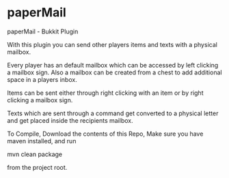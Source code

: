 paperMail
=========

paperMail - Bukkit Plugin

With this plugin you can send other players items and texts with a physical mailbox.

Every player has an default mailbox which can be accessed by left clicking a mailbox sign. Also a mailbox can be created from a chest to add additional space in a players inbox.

Items can be sent either through right clicking with an item or by right clicking a mailbox sign.

Texts which are sent through a command get converted to a physical letter and get placed inside the recipients mailbox.


To Compile, Download the contents of this Repo, Make sure you have maven installed, and run

mvn clean package

from the project root.
